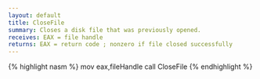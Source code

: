 ```yaml
---
layout: default
title: CloseFile
summary: Closes a disk file that was previously opened.
receives: EAX = file handle
returns: EAX = return code ; nonzero if file closed successfully
---
```

{% highlight nasm %}
mov  eax,fileHandle
call CloseFile
{% endhighlight %}